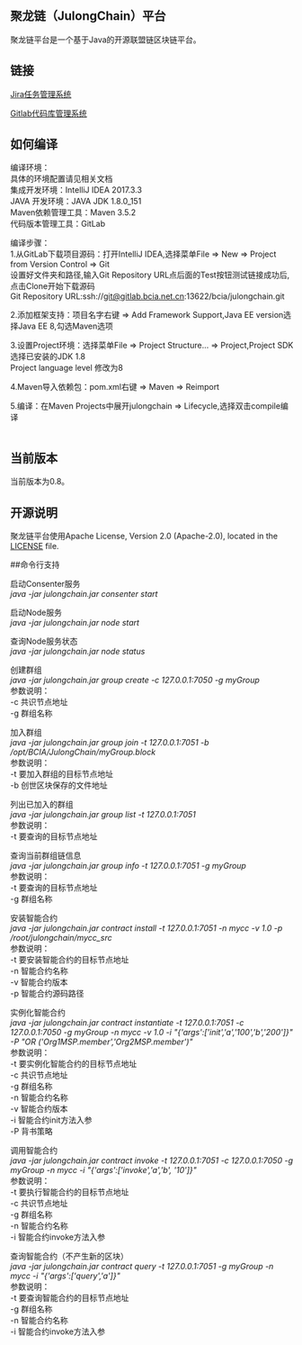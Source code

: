 ## 聚龙链（JulongChain）平台
聚龙链平台是一个基于Java的开源联盟链区块链平台。


## 链接
[Jira任务管理系统](http://jira.bcia.net.cn:8082/)

[Gitlab代码库管理系统](http://gitlab.bcia.net.cn:6060/)

## 如何编译
编译环境：  <br/>
具体的环境配置请见相关文档  <br/>
集成开发环境：IntelliJ IDEA 2017.3.3  <br/>
JAVA 开发环境：JAVA JDK 1.8.0_151  <br/>
Maven依赖管理工具：Maven 3.5.2  <br/>
代码版本管理工具：GitLab  <br/>

编译步骤：  <br/>
1.从GitLab下载项目源码：打开IntelliJ IDEA,选择菜单File => New => Project from Version Control => Git  <br/>
  设置好文件夹和路径,输入Git Repository URL点后面的Test按钮测试链接成功后,点击Clone开始下载源码  <br/>
  Git Repository URL:ssh://git@gitlab.bcia.net.cn:13622/bcia/julongchain.git  <br/>
  
2.添加框架支持：项目名字右键 => Add Framework Support,Java EE version选择Java EE 8,勾选Maven选项  <br/>

3.设置Project环境：选择菜单File => Project Structure… => Project,Project SDK选择已安装的JDK 1.8  <br/>
  Project language level 修改为8  <br/>
  
4.Maven导入依赖包：pom.xml右键 => Maven => Reimport  <br/>

5.编译：在Maven Projects中展开julongchain => Lifecycle,选择双击compile编译  <br/>
<br/>



## 当前版本
当前版本为0.8。

## 开源说明 <a name="license"></a>

聚龙链平台使用Apache License, Version 2.0 (Apache-2.0), located in the [LICENSE](LICENSE) file.

##命令行支持

启动Consenter服务  <br/>
<i>  java -jar julongchain.jar consenter start  </i>

启动Node服务  <br/>
<i>  java -jar julongchain.jar node start  </i>

查询Node服务状态  <br/>
<i>  java -jar julongchain.jar node status  </i>

创建群组  <br/>
<i>  java -jar julongchain.jar group create -c 127.0.0.1:7050 -g myGroup  </i><br/>
  参数说明：  <br/> 
     -c 共识节点地址  <br/>
     -g 群组名称     <br/>

加入群组  <br/>
<i>  java -jar julongchain.jar group join -t 127.0.0.1:7051 -b /opt/BCIA/JulongChain/myGroup.block  </i><br/>
  参数说明：  <br/>
      -t 要加入群组的目标节点地址 <br/>
      -b 创世区块保存的文件地址  <br/>
   
列出已加入的群组  <br/>
<i>  java -jar julongchain.jar group list -t 127.0.0.1:7051  </i><br/>
  参数说明：  <br/>
      -t 要查询的目标节点地址 <br/>

查询当前群组链信息<br/>
         <i>  java -jar julongchain.jar group info -t 127.0.0.1:7051 -g myGroup  </i><br/>
   参数说明：  <br/>
      -t 要查询的目标节点地址 <br/>
      -g 群组名称           <br/>

安装智能合约  <br/>
<i>  java -jar julongchain.jar contract install -t 127.0.0.1:7051 -n mycc -v 1.0 -p /root/julongchain/mycc_src  </i><br/>
  参数说明：  <br/>
   -t 要安装智能合约的目标节点地址 <br/>
   -n 智能合约名称      <br/>
   -v 智能合约版本      <br/>
   -p 智能合约源码路径   <br/>
   
实例化智能合约  <br/>
<i>  java -jar julongchain.jar contract instantiate -t 127.0.0.1:7051 -c 127.0.0.1:7050 -g myGroup -n mycc -v 1.0  -i 
"{'args':['init','a','100','b','200']}" -P "OR	('Org1MSP.member','Org2MSP.member')"  </i><br/>
  参数说明：  <br/>
   -t 要实例化智能合约的目标节点地址 <br/>
   -c 共识节点地址             <br/>
   -g 群组名称                <br/>
   -n 智能合约名称             <br/>
   -v 智能合约版本             <br/>
   -i 智能合约init方法入参      <br/>
   -P 背书策略                 <br/>
   
调用智能合约  <br/>
<i>  java -jar julongchain.jar contract invoke -t 127.0.0.1:7051 -c 127.0.0.1:7050 -g myGroup -n mycc -i "{'args':['invoke','a','b',
'10']}"  </i><br/>
  参数说明：  <br/>
   -t 要执行智能合约的目标节点地址 <br/>
   -c 共识节点地址               <br/>
   -g 群组名称                  <br/>
   -n 智能合约名称               <br/>
   -i 智能合约invoke方法入参   <br/>

查询智能合约（不产生新的区块）  <br/>
<i>  java -jar julongchain.jar contract query -t 127.0.0.1:7051 -g myGroup -n mycc -i "{'args':['query','a']}"  </i><br/>
  参数说明：  <br/>
   -t 要查询智能合约的目标节点地址 <br/>
   -g 群组名称                  <br/>
   -n 智能合约名称               <br/>
   -i 智能合约invoke方法入参      <br/>


   

